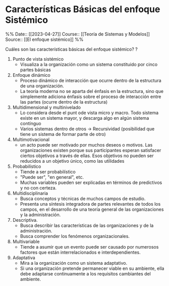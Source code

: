 # Características Básicas del enfoque Sistémico

%%
Date:: [[2023-04-27]]
Course:: [[Teoría de Sistemas y Modelos]]
Source:: [[El enfoque sistémico]]
%%

Cuáles son las características básicas del enfoque sistémico?
?
1. Punto de vista sistémico
	- Visualiza a la organización como un sistema constituido por cinco partes básicas
2. Enfoque dinámico
	- Proceso dinámico de interacción que ocurre dentro de la estructura de una  organización.
	- La teoría moderna no se aparta del énfasis en la estructura, sino que simplemente adiciona énfasis sobre el proceso de interacción entre las partes (ocurre dentro de la estructura)
3. Multidimensional y multinivelado
	- Lo considera desde el punt ode vista micro y macro. Todo sistema existe en un sistema mayor, y descarga algo en algún sistema contínguo
	- Varios sistemas dentro de otros -> Recursividad (posibilidad que tiene un sistema de formar parte de otro)
4. Multimotivacional
	- un acto puede ser motivado por muchos deseos o motivos. Las organizaciones existen porque sus participantes esperan satisfacer ciertos objetivos a través de ellas. Esos objetivos no pueden ser reducidos a un objetivo único, como las utilidades
5. Probabilístico
	- Tiende a ser probabilístico
	- "Puede ser", "en general", etc.
	- Muchas variables pueden ser explicadas en términos de predictivos y no con certeza.
6. Multidisciplinaria
	- Busca conceptos y técnicas de muchos campos de estudio. 
	- Presenta una síntesis integradora de partes relevantes de todos los campos, en el desarrollo de una teoría general de las organizaciones y la administración.
7. Descriptiva.
	- Busca describir las características de las organizaciones y de la administración. 
	- Busca comprender los fenómenos organizacionales.
8. Multivariable
	- Tiende a asumir que un evento puede ser causado por numerosos factores que están interrelacionados e interdependientes.
9. Adaptativa
	- Mira a la organización como un sistema adaptativo.
	- Si una organización pretende permanecer viable en su ambiente, ella debe adaptarse continuamente a los requisitos cambiantes del ambiente.